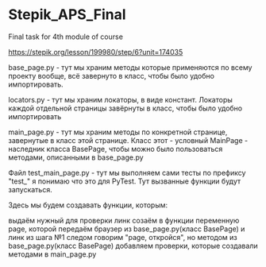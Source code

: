 # Stepik_APS_Final
 Final task for 4th module of course

https://stepik.org/lesson/199980/step/6?unit=174035


base_page.py - тут мы храним методы которые применяются по всему проекту вообще, всё завернуто в класс, чтобы было удобно импортировать.

locators.py - тут мы храним локаторы, в виде констант. Локаторы каждой отдельной страницы завёрнуты в класс, чтобы было удобно импортировать

main_page.py - тут мы храним методы по конкретной странице, завернутые в класс этой странице. Класс этот - условный MainPage - наследник класса BasePage, чтобы можно было пользоваться методами, описанными в base_page.py

Файл test_main_page.py - тут мы выполняем сами тесты по префиксу "test_" я понимаю что это для PyTest. Тут вызванные функции будут запускаться.

Здесь мы будем создавать функции, которым:

выдаём нужный для проверки линк
созаём в функции переменную page, которой передаём браузер из base_page.py(класс BasePage) и линк из шага №1
следом говорим "page, откройся", но методом из base_page.py(класс BasePage)
добавляем проверки, которые создавали методами в main_page.py